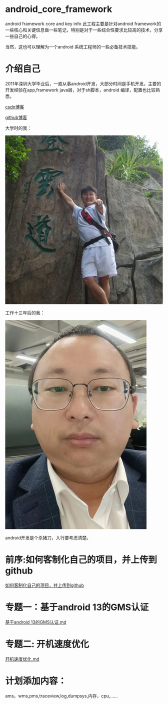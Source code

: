 # android_core_framework
android framework core and key info
此工程主要是针对android framework的一些核心和关键信息做一些笔记，特别是对于一些综合性要求比较高的技术，分享一些自己的心得。

当然，这也可以理解为一个android 系统工程师的一些必备技术技能。

# 介绍自己
2011年深圳大学毕业后，一直从事android开发，大部分时间是手机开发。主要的开发经验在app,framework java层，对于sh脚本，android 编译，配置也比较熟悉。

[csdn博客](https://blog.csdn.net/hfreeman2008)

[github博客](https://github.com/hfreeman2008)

大学时的我：

<img src=".\Images\2008年大学.JPG">

工作十三年后的我：

<img src=".\Images\2024年工作时的照片.jpg">

android开发是个杀猪刀，入行要考虑清楚。


# 前序:如何客制化自己的项目，并上传到github
[如何客制化自己的项目，并上传到github](./上传项目至github.md)

# 专题一：基于android 13的GMS认证
[基于android 13的GMS认证.md](./专题一_基于android_13的GMS认证/基于android_13的GMS认证.md)

# 专题二: 开机速度优化
[开机速度优化.md](./专题二_开机速度优化/开机速度优化.md)

# 计划添加内容：
ams，wms,pms,traceview,log,dumpsys,内存，cpu,......



